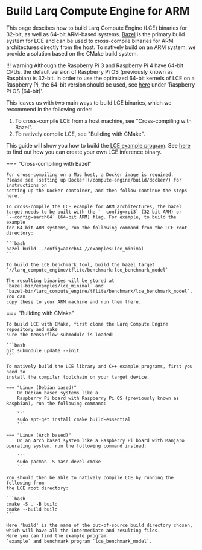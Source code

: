 # Build Larq Compute Engine for ARM

This page descibes how to build Larq Compute Engine (LCE) binaries
for 32-bit, as well as 64-bit ARM-based systems.
[Bazel](https://bazel.build/) is the primary build system for LCE and can
be used to cross-compile binaries for ARM architectures directly from the host.
To natively build on an ARM system, we provide a solution based on the
CMake build system.

!!! warning
    Although the Raspberry Pi 3 and Raspberry Pi 4 have 64-bit CPUs, the default version of Raspberry Pi OS (previously known as Raspbian) is 32-bit. In order
    to use the optimized 64-bit kernels of LCE on a Raspberry Pi, the 64-bit version should be used,
    see [here](https://www.raspberrypi.com/software/operating-systems/) under 'Raspberry Pi OS (64-bit)'.

This leaves us with two main ways to build LCE binaries, which we recommend in
the following order:

1. To cross-compile LCE from a host machine, see "Cross-compiling with Bazel".
2. To natively compile LCE, see "Building with CMake".

This guide will show you how to build the [LCE example program](https://github.com/larq/compute-engine/blob/master/examples/lce_minimal.cc).
See [here](/compute-engine/inference/) to find out how you can create your own LCE
inference binary.

=== "Cross-compiling with Bazel"

    For cross-compiling on a Mac host, a Docker image is required.
    Please see [setting up Docker](/compute-engine/build/docker/) for instructions on
    setting up the Docker container, and then follow continue the steps here.

    To cross-compile the LCE example for ARM architectures, the bazel
    target needs to be built with the `--config=rpi3` (32-bit ARM) or
    `--config=aarch64` (64-bit ARM) flag. For example, to build the example
    for 64-bit ARM systems, run the following command from the LCE root
    directory:

    ```bash
    bazel build --config=aarch64 //examples:lce_minimal
    ```

    To build the LCE benchmark tool, build the bazel target
    `//larq_compute_engine/tflite/benchmark:lce_benchmark_model`

    The resulting binaries will be stored at
    `bazel-bin/examples/lce_minimal` and
    `bazel-bin/larq_compute_engine/tflite/benchmark/lce_benchmark_model`. You can
    copy these to your ARM machine and run them there.

=== "Building with CMake"

    To build LCE with CMake, first clone the Larq Compute Engine repository and make
    sure the tensorflow submodule is loaded:

    ```bash
    git submodule update --init
    ```

    To natively build the LCE library and C++ example programs, first you need to
    install the compiler toolchain on your target device.

    === "Linux (Debian based)"
        On Debian based systems like a
        Raspberry Pi board with Raspberry Pi OS (previously known as Raspbian), run the following command:

        ```
        sudo apt-get install cmake build-essential
        ```

    === "Linux (Arch based)"
        On an Arch based system like a Raspberry Pi board with Manjaro operating system, run the following command instead:

        ```
        sudo pacman -S base-devel cmake
        ```

    You should then be able to natively compile LCE by running the following from
    the LCE root directory:

    ```bash
    cmake -S . -B build
    cmake --build build
    ```

    Here 'build' is the name of the out-of-source build directory chosen,
    which will have all the intermediate and resulting files.
    Here you can find the example program
    `example` and benchmark program `lce_benchmark_model`.
